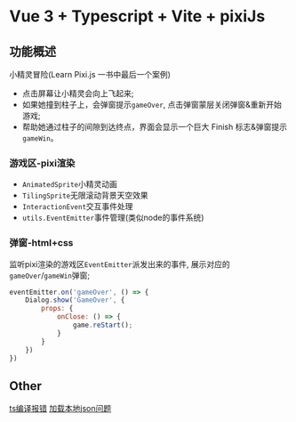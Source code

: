 # Vue 3 + Typescript + Vite + pixiJs

## 功能概述
小精灵冒险(Learn Pixi.js 一书中最后一个案例)

- 点击屏幕让小精灵会向上飞起来;
- 如果她撞到柱子上，会弹窗提示`gameOver`, 点击弹窗蒙层关闭弹窗&重新开始游戏;
- 帮助她通过柱子的间隙到达终点，界面会显示一个巨大 Finish 标志&弹窗提示`gameWin`。

### 游戏区-pixi渲染
- `AnimatedSprite`小精灵动画
- `TilingSprite`无限滚动背景天空效果
- `InteractionEvent`交互事件处理
- `utils.EventEmitter`事件管理(类似node的事件系统)

### 弹窗-html+css
监听pixi渲染的游戏区`EventEmitter`派发出来的事件, 展示对应的`gameOver`/`gameWin`弹窗;

```js
eventEmitter.on('gameOver', () => {
    Dialog.show('GameOver', {
        props: {
            onClose: () => {
                game.reStart();
            }
        }
    })
})
```

## Other
[ts编译报错](https://github.com/pixijs/pixijs/issues/8182)
[加载本地json问题](https://github.com/pixijs/pixijs/issues/4223)